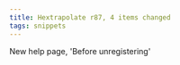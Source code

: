 ```yaml
---
title: Hextrapolate r87, 4 items changed
tags: snippets
---
```


New help page, 'Before unregistering'
